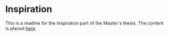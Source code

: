 # Inspiration

This is a readme for the Inspiration part of the Master's thesis. The content is placed [here](https://github.com/Psemata/thesis_research/wiki/Inspiration).

